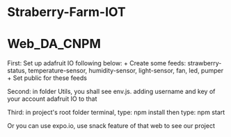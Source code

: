# Straberry-Farm-IOT
# Web_DA_CNPM


First: Set up adafruit IO following below:
    + Create some feeds: strawberry-status, temperature-sensor, humidity-sensor, light-sensor, fan, led, pumper
    + Set public for these feeds

Second: in folder Utils, you shall see env.js. adding username and key of your account adafruit IO to that

Third: in project's root folder terminal, type: npm install
then type: npm start


Or you can use expo.io, use snack feature of that web to see our project
